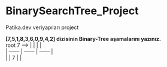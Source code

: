 # BinarySearchTree_Project
Patika.dev veriyapıları project

**[7,5,1,8,3,6,0,9,4,2] dizisinin Binary-Tree aşamalarını yazınız.**  
root 7             -->     |  |  |  |  
                           | —— | —— | —— |  
                           |  | 7 |  |  
          

